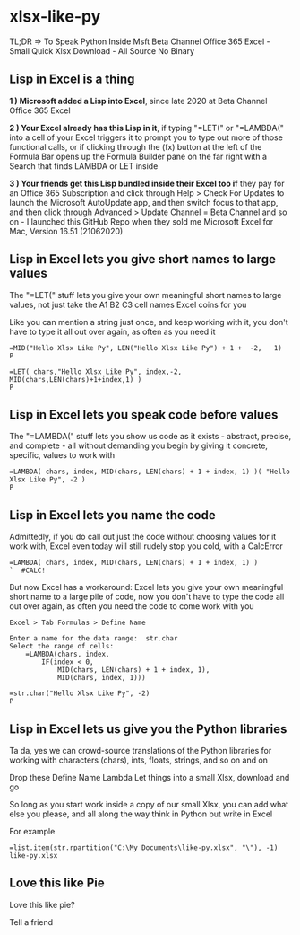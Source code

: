 # xlsx-like-py

TL;DR => To Speak Python Inside Msft Beta Channel Office 365 Excel - Small Quick Xlsx Download - All Source No Binary

## Lisp in Excel is a thing

**1 ) Microsoft added a Lisp into Excel**, since late 2020 at Beta Channel Office 365 Excel

**2 ) Your Excel already has this Lisp in it**, if typing "=LET(" or "=LAMBDA(" into a cell of your Excel triggers it to prompt you to type out more of those functional calls, or if clicking through the (fx) button at the left of the Formula Bar opens up the Formula Builder pane on the far right with a Search that finds LAMBDA or LET inside

**3 ) Your friends get this Lisp bundled inside their Excel too if** they pay for an Office 365 Subscription and click through Help > Check For Updates to launch the Microsoft AutoUpdate app, and then switch focus to that app, and then click through Advanced > Update Channel = Beta Channel and so on - I launched this GitHub Repo when they sold me Microsoft Excel for Mac, Version 16.51 (21062020)

## Lisp in Excel lets you give short names to large values

The "=LET(" stuff lets you give your own meaningful short names to large values, not just take the A1 B2 C3 cell names Excel coins for you

Like you can mention a string just once, and keep working with it, you don't have to type it all out over again, as often as you need it

    =MID("Hello Xlsx Like Py", LEN("Hello Xlsx Like Py") + 1 +  -2,   1)
    P

    =LET( chars,"Hello Xlsx Like Py", index,-2, MID(chars,LEN(chars)+1+index,1) )
    P

## Lisp in Excel lets you speak code before values

The "=LAMBDA(" stuff lets you show us code as it exists - abstract, precise, and complete - all without demanding you begin by giving it concrete, specific, values to work with

    =LAMBDA( chars, index, MID(chars, LEN(chars) + 1 + index, 1) )( "Hello Xlsx Like Py", -2 )
    P

## Lisp in Excel lets you name the code

Admittedly, if you do call out just the code without choosing values for it work with, Excel even today will still rudely stop you cold, with a CalcError

    =LAMBDA( chars, index, MID(chars, LEN(chars) + 1 + index, 1) )
    `  #CALC!

But now Excel has a workaround:  Excel lets you give your own meaningful short name to a large pile of code, now you don't have to type the code all out over again, as often you need the code to come work with you

    Excel > Tab Formulas > Define Name
    
    Enter a name for the data range:  str.char
    Select the range of cells:
        =LAMBDA(chars, index,
            IF(index < 0,
                MID(chars, LEN(chars) + 1 + index, 1),
                MID(chars, index, 1)))

    =str.char("Hello Xlsx Like Py", -2)
    P

## Lisp in Excel lets us give you the Python libraries

Ta da, yes we can crowd-source translations of the Python libraries for working with characters (chars), ints, floats, strings, and so on and on

Drop these Define Name Lambda Let things into a small Xlsx, download and go

So long as you start work inside a copy of our small Xlsx, you can add what else you please, and all along the way think in Python but write in Excel

For example

    =list.item(str.rpartition("C:\My Documents\like-py.xlsx", "\"), -1)
    like-py.xlsx
    
## Love this like Pie

Love this like pie?

Tell a friend
